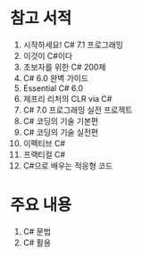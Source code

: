 # 참고 서적
1. 시작하세요! C# 7.1 프로그래밍
2. 이것이 C#이다
3. 초보자를 위한 C# 200제
4. C# 6.0 완벽 가이드
5. Essential C# 6.0
6. 제프리 리처의 CLR via C#
7. C# 7.0 프로그래밍 실전 프로젝트
8. C# 코딩의 기술 기본편
9. C# 코딩의 기술 실전편
10. 이펙티브 C#
11. 프랙티컬 C#
12. C#으로 배우는 적응형 코드

# 주요 내용
1. C# 문법
2. C# 활용
